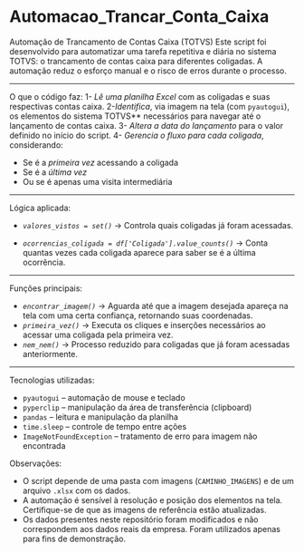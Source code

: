 # Automacao_Trancar_Conta_Caixa
Automação de Trancamento de Contas Caixa (TOTVS)
Este script foi desenvolvido para automatizar uma tarefa repetitiva e diária no sistema TOTVS: o trancamento de contas caixa para diferentes coligadas. A automação reduz o esforço manual e o risco de erros durante o processo.
_____________________________________________________________________________
O que o código faz:
1- *Lê uma planilha Excel* com as coligadas e suas respectivas contas caixa.
2-*Identifica*, via imagem na tela (com `pyautogui`), os elementos do sistema TOTVS** necessários para navegar até o lançamento de contas caixa.
3- *Altera a data do lançamento* para o valor definido no início do script.
4- *Gerencia o fluxo para cada coligada*, considerando:
   - Se é a *primeira vez* acessando a coligada
   - Se é a *última vez*
   - Ou se é apenas uma visita intermediária
_____________________________________________________________________________
Lógica aplicada:
- *`valores_vistos = set()`* -> Controla quais coligadas já foram acessadas.

- *`ocorrencias_coligada = df['Coligada'].value_counts()`*  ->  Conta quantas vezes cada coligada aparece para saber se é a última ocorrência.
_____________________________________________________________________________
Funções principais:
- *`encontrar_imagem()`* ->  Aguarda até que a imagem desejada apareça na tela com uma certa confiança, retornando suas coordenadas.
- *`primeira_vez()`* ->  Executa os cliques e inserções necessários ao acessar uma coligada pela primeira vez.
- *`nem_nem()`* ->  Processo reduzido para coligadas que já foram acessadas anteriormente.
_____________________________________________________________________________
Tecnologias utilizadas:
- `pyautogui` – automação de mouse e teclado
- `pyperclip` – manipulação da área de transferência (clipboard)
- `pandas` – leitura e manipulação da planilha
- `time.sleep` – controle de tempo entre ações
- `ImageNotFoundException` – tratamento de erro para imagem não encontrada

Observações:
- O script depende de uma pasta com imagens (`CAMINHO_IMAGENS`) e de um arquivo `.xlsx` com os dados.
- A automação é sensível à resolução e posição dos elementos na tela. Certifique-se de que as imagens de referência estão atualizadas.
- Os dados presentes neste repositório foram modificados e não correspondem aos dados reais da empresa. Foram utilizados apenas para fins de demonstração.
